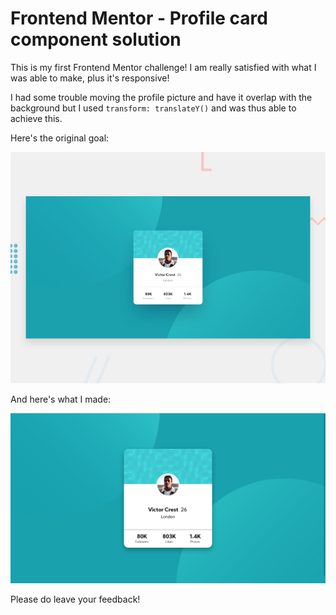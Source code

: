 # Frontend Mentor - Profile card component solution

This is my first Frontend Mentor challenge! I am really satisfied with what I was able to make, plus it's responsive!

I had some trouble moving the profile picture and have it overlap with the background but I used `transform: translateY()` and was thus able to achieve this.

Here's the original goal:

![Design preview for the Profile card component coding challenge](./design/desktop-preview.jpg)

And here's what I made:

![Final output for the Profile card component coding challenge](./images/final-output.png)

Please do leave your feedback!